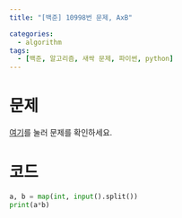 ```yaml
---
title: "[백준] 10998번 문제, AxB"

categories:
  - algorithm
tags:
  - [백준, 알고리즘, 새싹 문제, 파이썬, python]
---
```


# 문제
[여기](https://www.acmicpc.net/problem/10998)를 눌러 문제를 확인하세요.

# 코드
```python
a, b = map(int, input().split())
print(a*b)
```